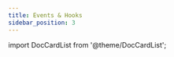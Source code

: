 ```yaml
---
title: Events & Hooks
sidebar_position: 3
---
```


import DocCardList from '@theme/DocCardList';

<DocCardList />
